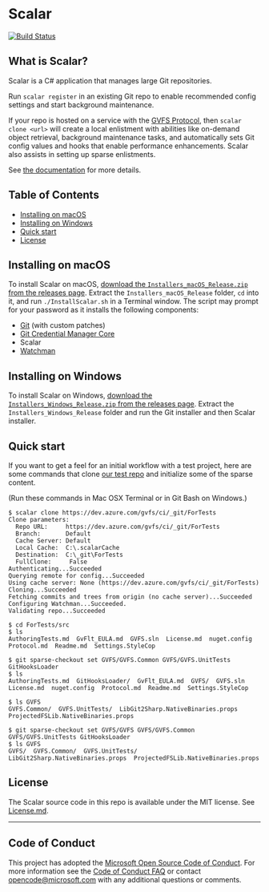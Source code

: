 # Scalar

[![Build Status](https://dev.azure.com/mseng/Scalar/_apis/build/status/microsoft.scalar?branchName=master)](https://dev.azure.com/mseng/Scalar/_build/latest?definitionId=9297&branchName=master)

## What is Scalar?

Scalar is a C# application that manages large Git repositories.

Run `scalar register` in an existing Git repo to enable recommended config
settings and start background maintenance.

If your repo is hosted on a service with the
[GVFS Protocol](https://github.com/microsoft/VFSForGit/blob/master/Protocol.md),
then `scalar clone <url>` will create a local enlistment with abilities
like on-demand object retrieval, background maintenance tasks, and automatically
sets Git config values and hooks that enable performance enhancements. Scalar
also assists in setting up sparse enlistments.

See [the documentation](docs/index.md) for more details.

## Table of Contents

* [Installing on macOS](#installing-on-macos)
* [Installing on Windows](#installing-on-windows)
* [Quick start](#quick-start)
* [License](#license)

## Installing on macOS

To install Scalar on macOS,
[download the `Installers_macOS_Release.zip` from the releases page](https://github.com/microsoft/scalar/releases).
Extract the `Installers_macOS_Release` folder, `cd` into it, and run `./InstallScalar.sh` in a Terminal window.
The script may prompt for your password as it installs the following components:

* [Git](https://github.com/microsoft/git) (with custom patches)
* [Git Credential Manager Core](https://github.com/microsoft/Git-Credential-Manager-Core)
* Scalar
* [Watchman](https://github.com/facebook/watchman)

## Installing on Windows

To install Scalar on Windows,
[download the `Installers_Windows_Release.zip` from the releases page](https://github.com/microsoft/scalar/releases).
Extract the `Installers_Windows_Release` folder and run the Git installer and then Scalar installer.

## Quick start

If you want to get a feel for an initial workflow with a test project, here
are some commands that clone [our test repo](https://dev.azure.com/gvfs/ci/_git/ForTests)
and initialize some of the sparse content.

(Run these commands in Mac OSX Terminal or in Git Bash on Windows.)

```
$ scalar clone https://dev.azure.com/gvfs/ci/_git/ForTests
Clone parameters:
  Repo URL:     https://dev.azure.com/gvfs/ci/_git/ForTests
  Branch:       Default
  Cache Server: Default
  Local Cache:  C:\.scalarCache
  Destination:  C:\_git\ForTests
  FullClone:     False
Authenticating...Succeeded
Querying remote for config...Succeeded
Using cache server: None (https://dev.azure.com/gvfs/ci/_git/ForTests)
Cloning...Succeeded
Fetching commits and trees from origin (no cache server)...Succeeded
Configuring Watchman...Succeeded.
Validating repo...Succeeded

$ cd ForTests/src
$ ls
AuthoringTests.md  GvFlt_EULA.md  GVFS.sln  License.md  nuget.config  Protocol.md  Readme.md  Settings.StyleCop

$ git sparse-checkout set GVFS/GVFS.Common GVFS/GVFS.UnitTests GitHooksLoader
$ ls
AuthoringTests.md  GitHooksLoader/  GvFlt_EULA.md  GVFS/  GVFS.sln  License.md  nuget.config  Protocol.md  Readme.md  Settings.StyleCop

$ ls GVFS
GVFS.Common/  GVFS.UnitTests/  LibGit2Sharp.NativeBinaries.props  ProjectedFSLib.NativeBinaries.props

$ git sparse-checkout set GVFS/GVFS GVFS/GVFS.Common GVFS/GVFS.UnitTests GitHooksLoader
$ ls GVFS
GVFS/  GVFS.Common/  GVFS.UnitTests/  LibGit2Sharp.NativeBinaries.props  ProjectedFSLib.NativeBinaries.props
```

## License

The Scalar source code in this repo is available under the MIT license. See [License.md](License.md).

---

## Code of Conduct

This project has adopted the [Microsoft Open Source Code of Conduct][conduct-code].
For more information see the [Code of Conduct FAQ][conduct-FAQ] or contact [opencode@microsoft.com][conduct-email] with any additional questions or comments.

[conduct-code]: https://opensource.microsoft.com/codeofconduct/
[conduct-FAQ]: https://opensource.microsoft.com/codeofconduct/faq/
[conduct-email]: mailto:opencode@microsoft.com
